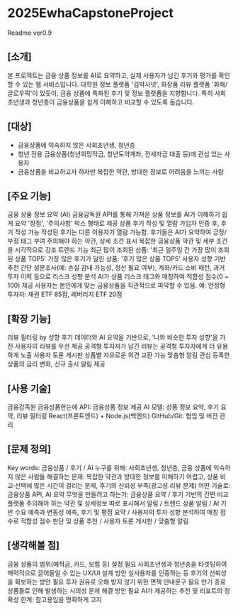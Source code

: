 # 2025EwhaCapstoneProject
Readme ver0.9

## [소개]
본 프로젝트는 금융 상품 정보를 AI로 요약하고, 실제 사용자가 남긴 후기와 평가를 확인할 수 있는 웹 서비스입니다. 대학원 정보 플랫폼 '김박사넷', 화장품 리뷰 플랫폼 '화해/글로우픽'이 있듯이, 금융 상품에 특화된 후기 및 정보 플랫폼을 지향합니다. 특히 사회초년생과 청년층이 금융상품을 쉽게 이해하고 비교할 수 있도록 돕습니다.

## [대상]
- 금융상품에 익숙하지 않은 사회초년생, 청년층
- 청년 전용 금융상품(청년희망적금, 청년도약계좌, 전세자금 대출 등)에 관심 있는 사용자
- 금융상품을 비교하고자 하자만 복잡한 약관, 방대한 정보로 어려움을 느끼는 사람

## [주요 기능]
금융 상품 정보 요약 (AI)
금융감독원 API를 통해 가져온 상품 정보를 AI가 이해하기 쉽게 요약
'장점', '주의사항' 박스 형태로 제공
상품 후기 작성 및 열람
가입자 인증 후, 후기 작성 가능
작성된 후기는 다른 이용자가 열람 가능함.
후기들은 AI가 요약하여 긍정/부정 태그 부여
주의해야 하는 약관, 상세 조건 표시
복잡한 금융상품 약관 및 세부 조건을 시각적으로 강조
트렌드 기능
최근 많이 조회된 상품: '최근 일주일 간 가장 많이 조회된 상품 TOP5'
가장 많은 후기가 달린 상품: '후기 많은 상품 TOP5'
사용자 성향 기반 추천
간단 설문조사(예: 손실 감내 가능성, 청산 필요 여부), 계좌/카드 소비 패턴, 과거 투자 이력 등으로 리스크 성향 분석
AI가 상품 리스크 태그와 매칭하여 적합성 점수(0 ~ 100) 제공
사용자는 본인에게 맞는 금융상품을 직관적으로 파악할 수 있음.
예: 안정형 투자자: 채권 ETF 85점, 레버리지 ETF 20점

## [확장 기능]
리뷰 필터링 by 성향
후기 데이터와 AI 요약을 기반으로, '나와 비슷한 투자 성향'을 가진 사용자의 리뷰를 우선 제공
공격형 투자자가 남긴 리뷰는 공격형 투자자에게 더 유용하게 노출
사용자 토론 게시판
상품별 자유로운 의견 교환 가능
맞춤형 알림
관심 등록한 상품의 금리 변화, 신규 출시 알림 제공

## [사용 기술]
금융감독원 금융상품한눈에 API: 금융상품 정보 제공
AI 모델: 상품 정보 요약, 후기 요약, 리뷰 필터링
React(프론트엔드) + Node.js(백엔드)
GitHub/Git: 협업 및 버전 관리

## [문제 정의]
Key words: 금융상품 / 후기 / AI
누구를 위해: 사회초년생, 청년층, 금융 상품에 익숙하지 않은 사람들
해결하는 문제: 복잡한 약관과 방대한 정보를 이해하기 어렵고, 상품 비교·선택에 많은 시간이 걸리는 문제, 후기의 신뢰성 부족(광고성 리뷰 문제)
어떤 기술로: 금융상품 API, AI 요약
무엇을 만들려고 하는가: 금융상품 요약 / 후기 기반의 간편 비교 플랫폼 주의해야 하는 약관 및 상세정보 따로 표시해서 알림 / 트렌드 상품 알림 / AI 기반 수요 예측과 변동성 예측, 후기 및 평점 요약 / 사용자의 투자 성향 분석하여 매칭 점수로 적합성 점수 판단 및 상품 추천 / 사용자 토론 게시판 / 맞춤형 알림

## [생각해볼 점]
금융 상품의 범위(예적금, 카드, 보험 등) 설정 필요
사회초년생과 청년층을 타겟팅하여 매력적으로 끌어들일 수 있는 UX/UI 설계 방안
실사용자를 인증하는 등 후기의 신뢰성을 확보하는 방안 필요
투자 권유로 오해 받지 않기 위한 면책 안내문구 필요
만기 종료 상품들로 인해 발생하는 시의성 문제 해결 방안 필요
AI가 제공하는 추천 및 리포트의 정확성 한계: 참고용임을 명확하게 고지
